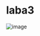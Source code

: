 # laba3
![image](https://github.com/irb1t/laba3/assets/160313578/f5b8b3a4-a530-4e11-91fb-e43e0abe35f9)
